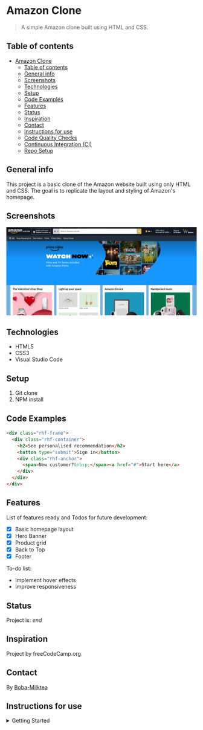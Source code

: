 # Amazon Clone

> A simple Amazon clone built using HTML and CSS.

## Table of contents

- [Amazon Clone](#amazon-clone)
  - [Table of contents](#table-of-contents)
  - [General info](#general-info)
  - [Screenshots](#screenshots)
  - [Technologies](#technologies)
  - [Setup](#setup)
  - [Code Examples](#code-examples)
  - [Features](#features)
  - [Status](#status)
  - [Inspiration](#inspiration)
  - [Contact](#contact)
  - [Instructions for use](#instructions-for-use)
  - [Code Quality Checks](#code-quality-checks)
  - [Continuous Integration (CI)](#continuous-integration-ci)
  - [Repo Setup](#repo-setup)

## General info

This project is a basic clone of the Amazon website built using only HTML and
CSS. The goal is to replicate the layout and styling of Amazon's homepage.

## Screenshots

![Example screenshot](./planning/screenshot.png)

## Technologies

- HTML5
- CSS3
- Visual Studio Code

## Setup

1. Git clone
2. NPM install

## Code Examples

```html
<div class="rhf-frame">
  <div class="rhf-container">
    <h2>See personalised recommendation</h2>
    <button type="submit">Sign in</button>
    <div class="rhf-anchor">
      <span>New customer?&nbsp;</span><a href="#">Start here</a>
    </div>
  </div>
</div>
```

## Features

List of features ready and Todos for future development:

- [x] Basic homepage layout
- [x] Hero Banner
- [x] Product grid
- [x] Back to Top
- [x] Footer

To-do list:

- Implement hover effects
- Improve responsiveness

## Status

Project is: _end_

## Inspiration

Project by freeCodeCamp.org

## Contact

By [Boba-Milktea]("https://github.com/boba-milktea")

## Instructions for use

<details>
  <summary>Getting Started</summary>

<!-- a guide to using this repository -->

1. `git clone git@github.com:HackYourFutureBelgium/template-markdown.git`
2. `cd template-markdown`
3. `npm install`

## Code Quality Checks

- `npm run format`: Makes sure all the code in this repository is well-formatted
  (looks good).
- `npm run lint:ls`: Checks to make sure all folder and file names match the
  repository conventions.
- `npm run lint:md`: Will lint all of the Markdown files in this repository.
- `npm run lint:css`: Will lint all of the CSS files in this repository.
- `npm run validate:html`: Validates all HTML files in your project.
- `npm run spell-check`: Goes through all the files in this repository looking
  for words it doesn't recognize. Just because it says something is a mistake
  doesn't mean it is! It doesn't know every word in the world. You can add new
  correct words to the [./.cspell.json](./.cspell.json) file so they won't cause
  an error.
- `npm run accessibility -- ./path/to/file.html`: Runs an accessibility analysis
  on all HTML files in the given path and writes the report to
  `/accessibility_report`

## Continuous Integration (CI)

When you open a PR to `main`/`master` in your repository, GitHub will
automatically do a linting check on the code in this repository, you can see
this in the[./.github/workflows/lint.yml](./.github/workflows/lint.yml) file.

If the linting fails, you will not be able to merge the PR. You can double check
that your code will pass before pushing by running the code quality scripts
locally.

## Repo Setup

- Give each member **_write_** access to the repo (if it's a group project)
- Turn on GitHub Pages and put a link to your website in the repo's description
- Go to _General_ Section > check **Discussions**
- In the _Branches_ section of your repo's settings make sure the
  `master`/`main` branch must:
  - "_Require a pull request before merging_"
  - "_Require approvals_"
  - "_Dismiss stale pull request approvals when new commits are pushed_"
  - "_Require status checks to pass before merging_"
  - "_Require branches to be up to date before merging_"
  - "_Do not allow bypassing the above settings_"

</details>
